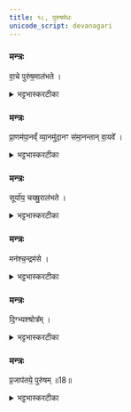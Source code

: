 ```yaml
---
title: १८, पुरुषमेधः
unicode_script: devanagari
---
```



###  मन्त्रः
वा॒चे पुरु॑ष॒माल॑भते ।

<details><summary>भट्टभास्करटीका</summary>

1वाचे पुरुषं वाचः पूरकं शरीरम् ।   
</details>

###  मन्त्रः
प्रा॒णम॑पा॒नव्ँ व्या॒नमु॑दा॒नꣳ स॑मा॒नन्तान् वा॒यवे᳚ ।     

<details><summary>भट्टभास्करटीका</summary>

प्राणादीन् तस्मिन् शरीरे स्थितान् वायुवृत्तिभेदान् ।
</details>

###  मन्त्रः
सूर्या॑य॒ चख्षु॒राल॑भते ।

<details><summary>भट्टभास्करटीका</summary>

सूर्याय चक्षुः तस्मिन्नेव शरीरे स्थितम् ।
</details>

###  मन्त्रः
मन॑श्च॒न्द्रम॑से ।

<details><summary>भट्टभास्करटीका</summary>

चन्द्रमसे मनः । मनसः प्रथमनिर्देशः सर्वप्रवृत्तिहेतुत्वेन तस्य प्राधान्यात् ।
</details>

###  मन्त्रः
दि॒ग्भ्यश्श्रोत्र᳚म् ।

<details><summary>भट्टभास्करटीका</summary>

दिग्भ्यः श्रोत्रं तत्रस्थम् ।
</details>

###  मन्त्रः
प्र॒जाप॑तये॒ पुरु॑षम् ॥18॥  

<details><summary>भट्टभास्करटीका</summary>

प्रजापतये सर्वपुरुषसमष्टिभूताय पुरुषं शरीरानुप्रविष्टमात्मानम् ॥

इति तृतीये चतुर्थे अष्टादशोऽनुवाकः ॥  

</details>

